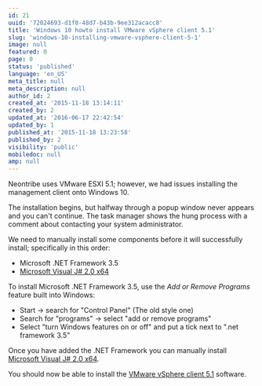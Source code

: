 ```yaml
---
id: 21
uuid: '72024693-d1f0-48d7-b43b-9ee312acacc8'
title: 'Windows 10 howto install VMware vSphere client 5.1'
slug: 'windows-10-installing-vmware-vsphere-client-5-1'
image: null
featured: 0
page: 0
status: 'published'
language: 'en_US'
meta_title: null
meta_description: null
author_id: 2
created_at: '2015-11-18 13:14:11'
created_by: 2
updated_at: '2016-06-17 22:42:54'
updated_by: 1
published_at: '2015-11-18 13:23:58'
published_by: 2
visibility: 'public'
mobiledoc: null
amp: null
---
```


Neontribe uses VMware ESXI 5.1; however, we had issues installing the management client onto Windows 10.

The installation begins, but halfway through a popup window never appears and you can't continue. The task manager shows the hung process with a comment about contacting your system administrator.

We need to manually install some components before it will successfully install; specifically in this order:

- Microsoft .NET Framework 3.5
- [Microsoft Visual J# 2.0 x64](http://www.microsoft.com/en-us/download/details.aspx?id=15468)

To install Microsoft .NET Framework 3.5, use the _Add or Remove Programs_ feature built into Windows:

- Start -> search for "Control Panel" (The old style one)
- Search for "programs" -> select "add or remove programs"
- Select "turn Windows features on or off" and put a tick next to ".net framework 3.5"

Once you have added the .NET Framework you can manually install [Microsoft Visual J# 2.0 x64](http://www.microsoft.com/en-us/download/details.aspx?id=15468).

You should now be able to install the [VMware vSphere client 5.1](https://my.vmware.com/group/vmware/details?downloadGroup=VCL-VSP510-ESXI-510-EN&productId=285) software.
